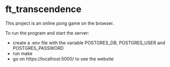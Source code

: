 # ft_transcendence

This project is an online pong game on the browser.

To run the program and start the server:
- create a .env file with the variable POSTGRES_DB, POSTGRES_USER and POSTGRES_PASSWORD
- run make
- go on https://localhost:5000/ to see the website